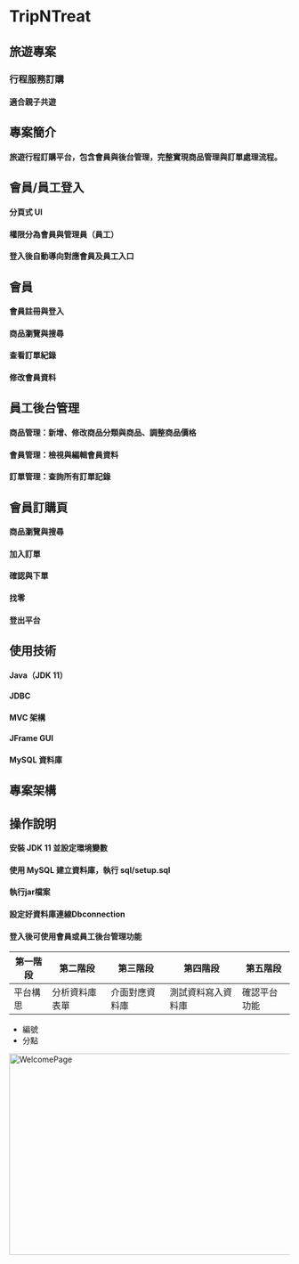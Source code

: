 # TripNTreat
## 旅遊專案
### 行程服務訂購
#### 適合親子共遊


## 專案簡介
#### 旅遊行程訂購平台，包含會員與後台管理，完整實現商品管理與訂單處理流程。


## 會員/員工登入
#### 分頁式 UI
#### 權限分為會員與管理員（員工）
#### 登入後自動導向對應會員及員工入口


## 會員
#### 會員註冊與登入
#### 商品瀏覽與搜尋
#### 查看訂單紀錄
#### 修改會員資料


## 員工後台管理
#### 商品管理：新增、修改商品分類與商品、調整商品價格
#### 會員管理：檢視與編輯會員資料
#### 訂單管理：查詢所有訂單記錄


## 會員訂購頁
#### 商品瀏覽與搜尋
#### 加入訂單
#### 確認與下單
#### 找零
#### 登出平台


## 使用技術
#### Java（JDK 11）
#### JDBC
#### MVC 架構
#### JFrame GUI
#### MySQL 資料庫

## 專案架構



## 操作說明
#### 安裝 JDK 11 並設定環境變數
#### 使用 MySQL 建立資料庫，執行 sql/setup.sql
#### 執行jar檔案
#### 設定好資料庫連線Dbconnection
#### 登入後可使用會員或員工後台管理功能








| 第一階段                |   第二階段       | 第三階段           | 第四階段          | 第五階段        | 
| ----------------------- | ---------------| ------------------ |------------------|----------------|
| 平台構思                |  分析資料庫表單  | 介面對應資料庫      | 測試資料寫入資料庫 | 確認平台功能    |


- 編號 
- 分點
<img width="680" height="362" alt="WelcomePage" src="https://github.com/user-attachments/assets/483f7012-d5ee-4abb-92ca-070963331d95" />
